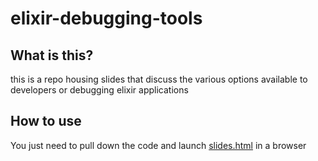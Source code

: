 # elixir-debugging-tools

## What is this?

this is a repo housing slides that discuss the various options available to developers or debugging elixir applications

## How to use

You just need to pull down the code and launch [slides.html](./slides/slides.html) in a browser
